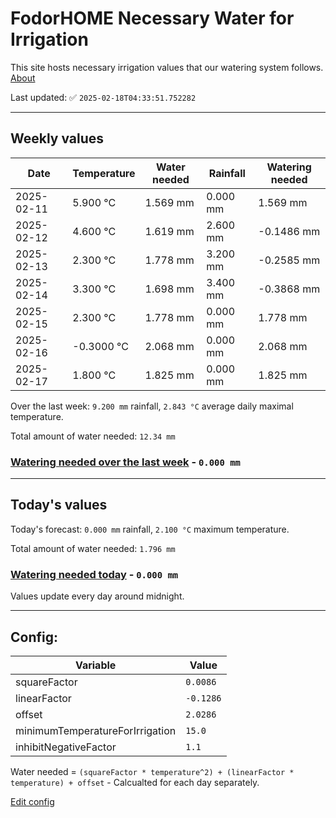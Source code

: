 # FodorHOME Necessary Water for Irrigation

This site hosts necessary irrigation values that our watering system follows. [About](https://github.com/redyau/irrigation)

Last updated: ✅ `2025-02-18T04:33:51.752282`

---

## Weekly values

| Date | Temperature | Water needed | Rainfall | Watering needed |
|-----|-----|-----|-----|-----|
| 2025-02-11 | 5.900 °C | 1.569 mm | 0.000 mm | 1.569 mm |
| 2025-02-12 | 4.600 °C | 1.619 mm | 2.600 mm | -0.1486 mm |
| 2025-02-13 | 2.300 °C | 1.778 mm | 3.200 mm | -0.2585 mm |
| 2025-02-14 | 3.300 °C | 1.698 mm | 3.400 mm | -0.3868 mm |
| 2025-02-15 | 2.300 °C | 1.778 mm | 0.000 mm | 1.778 mm |
| 2025-02-16 | -0.3000 °C | 2.068 mm | 0.000 mm | 2.068 mm |
| 2025-02-17 | 1.800 °C | 1.825 mm | 0.000 mm | 1.825 mm |


Over the last week: `9.200 mm` rainfall, `2.843 °C` average daily maximal temperature.

Total amount of water needed: `12.34 mm`

### [Watering needed over the last week](lastweek.txt) - `0.000 mm`

---

## Today's values

Today's forecast: `0.000 mm` rainfall, `2.100 °C` maximum temperature.

Total amount of water needed: `1.796 mm`

### [Watering needed today](today.txt) - `0.000 mm`

Values update every day around midnight.

---

## Config:

| Variable | Value |
|-----|-----|
| squareFactor | `0.0086` |
| linearFactor | `-0.1286` |
| offset | `2.0286` |
| minimumTemperatureForIrrigation | `15.0` |
| inhibitNegativeFactor | `1.1` |

Water needed = `(squareFactor * temperature^2) + (linearFactor * temperature) + offset` - Calcualted for each day separately.

[Edit config](https://github.com/RedyAu/irrigation/edit/main/config.json)
